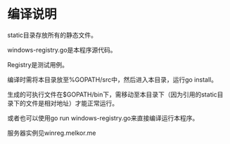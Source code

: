 编译说明
=

static目录存放所有的静态文件。

windows-registry.go是本程序源代码。

Registry是测试用例。

编译时需将本目录放至%GOPATH/src中，然后进入本目录，运行go install。

生成的可执行文件在$GOPATH/bin下，需移动至本目录下（因为引用的static目录下的文件是相对地址）才能正常运行。

或者也可以使用go run windows-registry.go来直接编译运行本程序。

服务器实例见winreg.melkor.me
